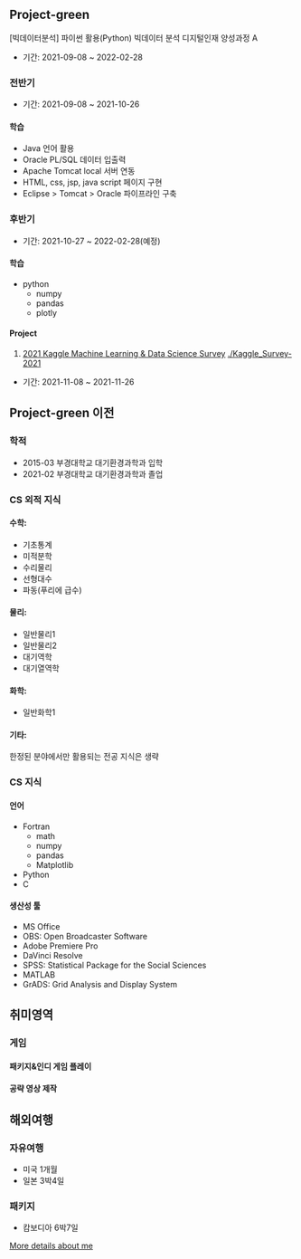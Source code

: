 ## Project-green

[빅데이터분석] 파이썬 활용(Python) 빅데이터 분석 디지털인재 양성과정 A
 - 기간: 2021-09-08 ~ 2022-02-28

### 전반기
 - 기간: 2021-09-08 ~ 2021-10-26

#### 학습
 - Java 언어 활용
 - Oracle PL/SQL 데이터 입출력
 - Apache Tomcat local 서버 연동
 - HTML, css, jsp, java script 페이지 구현
 - Eclipse > Tomcat > Oracle 파이프라인 구축

### 후반기
 - 기간: 2021-10-27 ~ 2022-02-28(예정)

#### 학습
 - python
   - numpy
   - pandas
   - plotly

#### Project
1. [2021 Kaggle Machine Learning & Data Science Survey](https://www.kaggle.com/c/kaggle-survey-2021)
[./Kaggle_Survey-2021]()
 - 기간: 2021-11-08 ~ 2021-11-26




## Project-green 이전

### 학적

 - 2015-03 부경대학교 대기환경과학과 입학
 - 2021-02 부경대학교 대기환경과학과 졸업

### CS 외적 지식

#### 수학: 
 - 기초통계
 - 미적분학
 - 수리물리
 - 선형대수
 - 파동(푸리에 급수)

#### 물리:
 - 일반물리1
 - 일반물리2
 - 대기역학
 - 대기열역학

#### 화학:
 - 일반화학1

#### 기타:

한정된 분야에서만 활용되는 전공 지식은 생략


### CS 지식

#### 언어
 - Fortran
   - math
   - numpy
   - pandas
   - Matplotlib
 - Python
 - C

#### 생산성 툴
 - MS Office
 - OBS: Open Broadcaster Software
 - Adobe Premiere Pro
 - DaVinci Resolve
 - SPSS: Statistical Package for the Social Sciences
 - MATLAB
 - GrADS: Grid Analysis and Display System
 


## 취미영역

### 게임

#### 패키지&인디 게임 플레이

#### 공략 영상 제작


## 해외여행

### 자유여행
 - 미국 1개월
 - 일본 3박4일

### 패키지
 - 캄보디아 6박7일



[More details about me](https://hangack.github.io/about/)